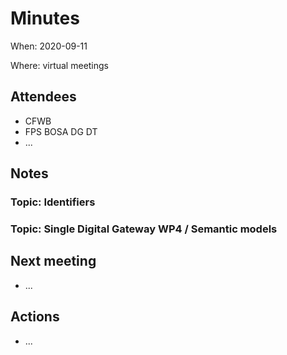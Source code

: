 # Minutes
When: 2020-09-11

Where: virtual meetings

## Attendees

- CFWB
- FPS BOSA DG DT
- ...


## Notes

### Topic: Identifiers

### Topic: Single Digital Gateway WP4 / Semantic models

## Next meeting
- ...

## Actions
- ...
